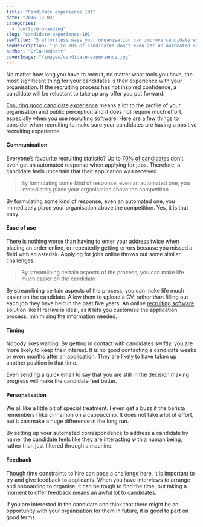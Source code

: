 ```yaml
---
title: "Candidate experience 101"
date: "2016-12-03"
categories:
  - "culture-branding"
slug: "candidate-experience-101"
seoTitle: "5 effortless ways your organisation can improve candidate experience"
seoDescription: "Up to 70% of Candidates don't even get an automated response when applying for jobs. Don't be a black sheep. Improve Candidate Experience with our 5 tips."
author: "Orla-Hodnett"
coverImage: "/images/candidate-experience.jpg"
---
```


No matter how long you have to recruit, no matter what tools you have, the most significant thing for your candidates is their experience with your organisation. If the recruiting process has not inspired confidence, a candidate will be reluctant to take up any offer you put forward.

[Ensuring good candidate experience](http://hirehive.io/blog/good-candidate-experience-secret-happy-hire/) means a lot to the profile of your organisation and public perception and it does not require much effort, especially when you use recruiting software. Here are a few things to consider when recruiting to make sure your candidates are having a positive recruiting experience.

#### **Communication**

Everyone’s favourite recruiting statistic? Up to [70% of candidate](http://hirehive.io/blog/candidate-experience-successful-hire/)s don’t even get an automated response when applying for jobs. Therefore, a candidate feels uncertain that their application was received.

> By formulating some kind of response, even an automated one, you immediately place your organisation above the competition

By formulating some kind of response, even an automated one, you immediately place your organisation above the competition. Yes, it is that easy.

#### **Ease of use**

There is nothing worse than having to enter your address twice when placing an order online, or repeatedly getting errors because you missed a field with an asterisk. Applying for jobs online throws out some similar challenges.

> By streamlining certain aspects of the process, you can make life much easier on the candidate

By streamlining certain aspects of the process, you can make life much easier on the candidate. Allow them to upload a CV, rather than filling out each job they have held in the past five years. An online [recruiting software](http://hirehive.io/blog/recruiting-software-help-better-hires/) solution like HireHive is ideal, as it lets you customise the application process, minimising the information needed.

#### **Timing**

Nobody likes waiting. By getting in contact with candidates swiftly, you are more likely to keep their interest. It is no good contacting a candidate weeks or even months after an application. They are likely to have taken up another position in that time.

Even sending a quick email to say that you are still in the decision making progress will make the candidate feel better.

#### **Personalisation**

We all like a little bit of special treatment. I even get a buzz if the barista remembers I like cinnamon on a cappuccino. It does not take a lot of effort, but it can make a huge difference in the long run.

By setting up your automated correspondence to address a candidate by name, the candidate feels like they are interacting with a human being, rather than just filtered through a machine.

#### **Feedback**

Though time constraints to hire can pose a challenge here, it is important to try and give feedback to applicants. When you have interviews to arrange and onboarding to organise, it can be tough to find the time, but taking a moment to offer feedback means an awful lot to candidates.

If you are interested in the candidate and think that there might be an opportunity with your organisation for them in future, it is good to part on good terms.
